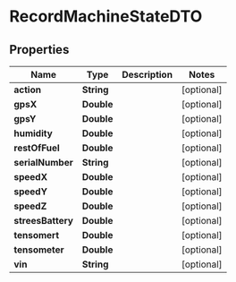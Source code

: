 
# RecordMachineStateDTO

## Properties
Name | Type | Description | Notes
------------ | ------------- | ------------- | -------------
**action** | **String** |  |  [optional]
**gpsX** | **Double** |  |  [optional]
**gpsY** | **Double** |  |  [optional]
**humidity** | **Double** |  |  [optional]
**restOfFuel** | **Double** |  |  [optional]
**serialNumber** | **String** |  |  [optional]
**speedX** | **Double** |  |  [optional]
**speedY** | **Double** |  |  [optional]
**speedZ** | **Double** |  |  [optional]
**streesBattery** | **Double** |  |  [optional]
**tensomert** | **Double** |  |  [optional]
**tensometer** | **Double** |  |  [optional]
**vin** | **String** |  |  [optional]



